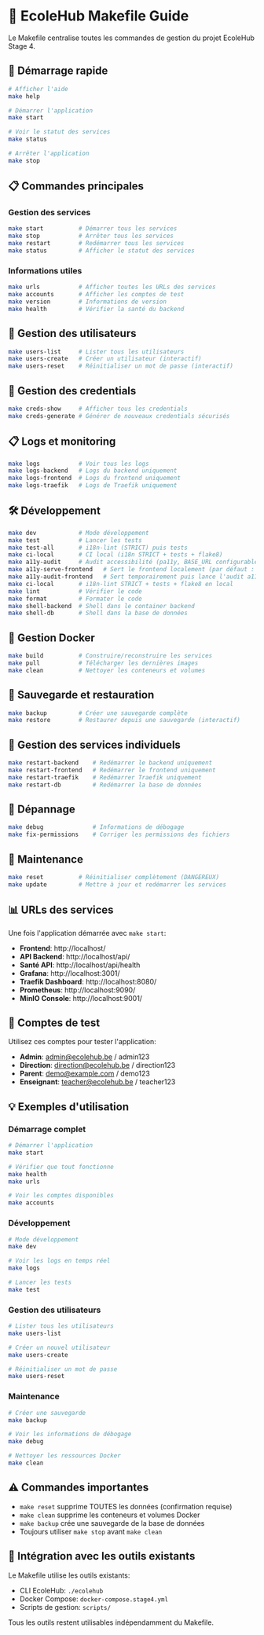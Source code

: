 # 🏫 EcoleHub Makefile Guide

Le Makefile centralise toutes les commandes de gestion du projet EcoleHub Stage 4.

## 🚀 Démarrage rapide

```bash
# Afficher l'aide
make help

# Démarrer l'application
make start

# Voir le statut des services
make status

# Arrêter l'application
make stop
```

## 📋 Commandes principales

### Gestion des services
```bash
make start          # Démarrer tous les services
make stop           # Arrêter tous les services  
make restart        # Redémarrer tous les services
make status         # Afficher le statut des services
```

### Informations utiles
```bash
make urls           # Afficher toutes les URLs des services
make accounts       # Afficher les comptes de test
make version        # Informations de version
make health         # Vérifier la santé du backend
```

## 👥 Gestion des utilisateurs

```bash
make users-list     # Lister tous les utilisateurs
make users-create   # Créer un utilisateur (interactif)
make users-reset    # Réinitialiser un mot de passe (interactif)
```

## 🔐 Gestion des credentials

```bash
make creds-show     # Afficher tous les credentials
make creds-generate # Générer de nouveaux credentials sécurisés
```

## 📋 Logs et monitoring

```bash
make logs           # Voir tous les logs
make logs-backend   # Logs du backend uniquement
make logs-frontend  # Logs du frontend uniquement
make logs-traefik   # Logs de Traefik uniquement
```

## 🛠️ Développement

```bash
make dev            # Mode développement
make test           # Lancer les tests
make test-all       # i18n-lint (STRICT) puis tests
make ci-local       # CI local (i18n STRICT + tests + flake8)
make a11y-audit     # Audit accessibilité (pa11y, BASE_URL configurable)
make a11y-serve-frontend   # Sert le frontend localement (par défaut : 8089)
make a11y-audit-frontend   # Sert temporairement puis lance l'audit a11y
make ci-local       # i18n-lint STRICT + tests + flake8 en local
make lint           # Vérifier le code
make format         # Formater le code
make shell-backend  # Shell dans le container backend
make shell-db       # Shell dans la base de données
```

## 🐳 Gestion Docker

```bash
make build          # Construire/reconstruire les services
make pull           # Télécharger les dernières images
make clean          # Nettoyer les conteneurs et volumes
```

## 💾 Sauvegarde et restauration

```bash
make backup         # Créer une sauvegarde complète
make restore        # Restaurer depuis une sauvegarde (interactif)
```

## 🔧 Gestion des services individuels

```bash
make restart-backend    # Redémarrer le backend uniquement
make restart-frontend   # Redémarrer le frontend uniquement
make restart-traefik    # Redémarrer Traefik uniquement
make restart-db         # Redémarrer la base de données
```

## 🐛 Dépannage

```bash
make debug              # Informations de débogage
make fix-permissions    # Corriger les permissions des fichiers
```

## 🧹 Maintenance

```bash
make reset          # Réinitialiser complètement (DANGEREUX)
make update         # Mettre à jour et redémarrer les services
```

## 📊 URLs des services

Une fois l'application démarrée avec `make start`:

- **Frontend**: http://localhost/
- **API Backend**: http://localhost/api/
- **Santé API**: http://localhost/api/health
- **Grafana**: http://localhost:3001/
- **Traefik Dashboard**: http://localhost:8080/
- **Prometheus**: http://localhost:9090/
- **MinIO Console**: http://localhost:9001/

## 👤 Comptes de test

Utilisez ces comptes pour tester l'application:

- **Admin**: admin@ecolehub.be / admin123
- **Direction**: direction@ecolehub.be / direction123
- **Parent**: demo@example.com / demo123
- **Enseignant**: teacher@ecolehub.be / teacher123

## 💡 Exemples d'utilisation

### Démarrage complet
```bash
# Démarrer l'application
make start

# Vérifier que tout fonctionne
make health
make urls

# Voir les comptes disponibles
make accounts
```

### Développement
```bash
# Mode développement
make dev

# Voir les logs en temps réel
make logs

# Lancer les tests
make test
```

### Gestion des utilisateurs
```bash
# Lister tous les utilisateurs
make users-list

# Créer un nouvel utilisateur
make users-create

# Réinitialiser un mot de passe
make users-reset
```

### Maintenance
```bash
# Créer une sauvegarde
make backup

# Voir les informations de débogage
make debug

# Nettoyer les ressources Docker
make clean
```

## ⚠️ Commandes importantes

- `make reset` supprime TOUTES les données (confirmation requise)
- `make clean` supprime les conteneurs et volumes Docker
- `make backup` crée une sauvegarde de la base de données
- Toujours utiliser `make stop` avant `make clean`

## 📖 Intégration avec les outils existants

Le Makefile utilise les outils existants:
- CLI EcoleHub: `./ecolehub`
- Docker Compose: `docker-compose.stage4.yml`
- Scripts de gestion: `scripts/`

Tous les outils restent utilisables indépendamment du Makefile.

